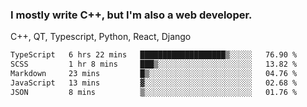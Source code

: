 <h3>I mostly write C++, but I'm also a web developer.</h3>
<p>C++, QT, Typescript, Python, React, Django</p>

<!--START_SECTION:waka-->

```txt
TypeScript   6 hrs 22 mins   ███████████████████▒░░░░░   76.90 %
SCSS         1 hr 8 mins     ███▒░░░░░░░░░░░░░░░░░░░░░   13.82 %
Markdown     23 mins         █▒░░░░░░░░░░░░░░░░░░░░░░░   04.76 %
JavaScript   13 mins         ▓░░░░░░░░░░░░░░░░░░░░░░░░   02.68 %
JSON         8 mins          ▒░░░░░░░░░░░░░░░░░░░░░░░░   01.76 %
```

<!--END_SECTION:waka-->
